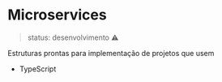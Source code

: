 # Microservices

> status: desenvolvimento ⚠️

Estruturas prontas para implementação de projetos que usem

* TypeScript

